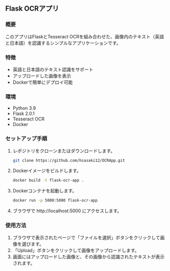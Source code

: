 ## Flask OCRアプリ
### 概要
このアプリはFlaskとTesseract OCRを組み合わせた、画像内のテキスト（英語と日本語）を認識するシンプルなアプリケーションです。

### 特徴
- 英語と日本語のテキスト認識をサポート
- アップロードした画像を表示
- Dockerで簡単にデプロイ可能

### 環境
- Python 3.9
- Flask 2.0.1
- Tesseract OCR
- Docker

### セットアップ手順
1. レポジトリをクローンまたはダウンロードします。
    ```bash
    git clone https://github.com/hsasaki12/OCRApp.git
    ```
2. Dockerイメージをビルドします。
    ```bash
    docker build -t flask-ocr-app .
    ```
3. Dockerコンテナを起動します。
    ```bash
    docker run -p 5000:5000 flask-ocr-app
    ```
4. ブラウザで http://localhost:5000 にアクセスします。

### 使用方法
1. ブラウザで表示されたページで「ファイルを選択」ボタンをクリックして画像を選びます。
2. 「Upload」ボタンをクリックして画像をアップロードします。
3. 画面にはアップロードした画像と、その画像から認識されたテキストが表示されます。